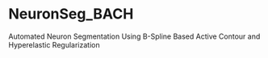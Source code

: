 # NeuronSeg_BACH
Automated Neuron Segmentation Using B-Spline Based Active Contour and Hyperelastic Regularization

